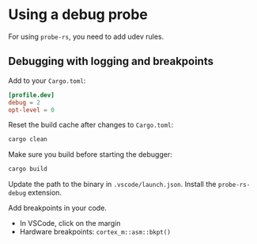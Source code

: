 # Using a debug probe



For using `probe-rs`, you need to add udev rules.



## Debugging with logging and breakpoints

Add to your `Cargo.toml`:

```toml
[profile.dev]
debug = 2
opt-level = 0
```
Reset the build cache after changes to `Cargo.toml`:

```bash
cargo clean
```

Make sure you build before starting the debugger:

```bash
cargo build
```


Update the path to the binary in `.vscode/launch.json`. Install the `probe-rs-debug` extension. 

Add breakpoints in your code.

- In VSCode, click on the margin
- Hardware breakpoints: `cortex_m::asm::bkpt()`
